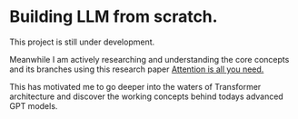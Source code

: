 
# Building LLM from scratch.

This project is still under development.

Meanwhile I am actively researching and understanding the core concepts and its branches using this research paper 
[Attention is all you need.](https://proceedings.neurips.cc/paper_files/paper/2017/file/3f5ee243547dee91fbd053c1c4a845aa-Paper.pdf)

This has motivated me to go deeper into the waters of Transformer architecture and discover the working concepts behind todays advanced GPT models.
